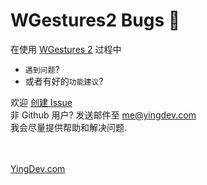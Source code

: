 # WGestures2 Bugs 🐛

在使用 [WGestures 2](https://www.yingdev.com/projects/wgestures2) 过程中
- `遇到问题`?
- 或者有好的`功能建议`?

欢迎 [创建 Issue](https://github.com/yingDev/WGestures2-mac-bugs/issues/new) <br>
非 Github 用户? 发送邮件至 [me@yingdev.com](mailto:me@yingdev.com) <br>
我会尽量提供帮助和解决问题. 


<br><br>
[YingDev.com](https://www.yingdev.com/projects/wgestures2)
